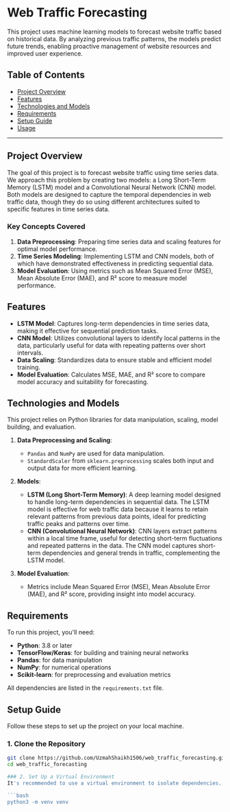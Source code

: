 # Web Traffic Forecasting

This project uses machine learning models to forecast website traffic based on historical data. By analyzing previous traffic patterns, the models predict future trends, enabling proactive management of website resources and improved user experience.

## Table of Contents
- [Project Overview](#project-overview)
- [Features](#features)
- [Technologies and Models](#technologies-and-models)
- [Requirements](#requirements)
- [Setup Guide](#setup-guide)
- [Usage](#usage)

---

## Project Overview

The goal of this project is to forecast website traffic using time series data. We approach this problem by creating two models: a Long Short-Term Memory (LSTM) model and a Convolutional Neural Network (CNN) model. Both models are designed to capture the temporal dependencies in web traffic data, though they do so using different architectures suited to specific features in time series data.

### Key Concepts Covered
1. **Data Preprocessing**: Preparing time series data and scaling features for optimal model performance.
2. **Time Series Modeling**: Implementing LSTM and CNN models, both of which have demonstrated effectiveness in predicting sequential data.
3. **Model Evaluation**: Using metrics such as Mean Squared Error (MSE), Mean Absolute Error (MAE), and R² score to measure model performance.

## Features

- **LSTM Model**: Captures long-term dependencies in time series data, making it effective for sequential prediction tasks.
- **CNN Model**: Utilizes convolutional layers to identify local patterns in the data, particularly useful for data with repeating patterns over short intervals.
- **Data Scaling**: Standardizes data to ensure stable and efficient model training.
- **Model Evaluation**: Calculates MSE, MAE, and R² score to compare model accuracy and suitability for forecasting.

## Technologies and Models

This project relies on Python libraries for data manipulation, scaling, model building, and evaluation.

1. **Data Preprocessing and Scaling**:
   - `Pandas` and `NumPy` are used for data manipulation.
   - `StandardScaler` from `sklearn.preprocessing` scales both input and output data for more efficient learning.

2. **Models**:
   - **LSTM (Long Short-Term Memory)**: A deep learning model designed to handle long-term dependencies in sequential data. The LSTM model is effective for web traffic data because it learns to retain relevant patterns from previous data points, ideal for predicting traffic peaks and patterns over time.
   - **CNN (Convolutional Neural Network)**: CNN layers extract patterns within a local time frame, useful for detecting short-term fluctuations and repeated patterns in the data. The CNN model captures short-term dependencies and general trends in traffic, complementing the LSTM model.

3. **Model Evaluation**:
   - Metrics include Mean Squared Error (MSE), Mean Absolute Error (MAE), and R² score, providing insight into model accuracy.

## Requirements

To run this project, you'll need:
- **Python**: 3.8 or later
- **TensorFlow/Keras**: for building and training neural networks
- **Pandas**: for data manipulation
- **NumPy**: for numerical operations
- **Scikit-learn**: for preprocessing and evaluation metrics

All dependencies are listed in the `requirements.txt` file.

## Setup Guide

Follow these steps to set up the project on your local machine.
### 1. Clone the Repository

```bash
git clone https://github.com/UzmahShaikh1506/web_traffic_forecasting.git
cd web_traffic_forecasting

### 2. Set Up a Virtual Environment
It's recommended to use a virtual environment to isolate dependencies.

```bash
python3 -m venv venv


